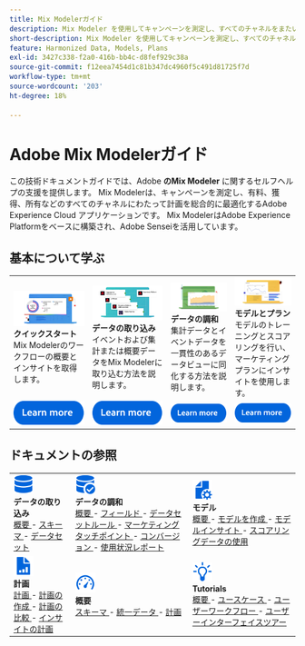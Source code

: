 ```yaml
---
title: Mix Modelerガイド
description: Mix Modeler を使用してキャンペーンを測定し、すべてのチャネルをまたいで総合的に計画を最適化する方法について説明します。
short-description: Mix Modeler を使用してキャンペーンを測定し、すべてのチャネルをまたいで総合的に計画を最適化する方法について説明します。
feature: Harmonized Data, Models, Plans
exl-id: 3427c338-f2a0-416b-bb4c-d8fef929c38a
source-git-commit: f12eea7454d1c81b347dc4960f5c491d81725f7d
workflow-type: tm+mt
source-wordcount: '203'
ht-degree: 18%

---
```


# Adobe Mix Modelerガイド

この技術ドキュメントガイドでは、Adobe **のMix Modeler** に関するセルフヘルプの支援を提供します。 Mix Modelerは、キャンペーンを測定し、有料、獲得、所有などのすべてのチャネルにわたって計画を総合的に最適化するAdobe Experience Cloud アプリケーションです。 Mix ModelerはAdobe Experience Platformをベースに構築され、Adobe Senseiを活用しています。

## 基本について学ぶ

<table style="table-layout:fixed">
  <tr style="border: 0;">
    <td>
    <a href="/help/get-started/about.md"><img src="assets/whatis-mm.png"></a>
    <div><strong> クイックスタート </strong><br/>Mix Modelerのワークフローの概要とインサイトを取得します。</div>
    </td>
    <td>
    <a href="/help/ingest-data/overview.md"><img src="assets/data-ingestion-mm.png"></a>
    <div><strong> データの取り込み </strong><br/> イベントおよび集計または概要データをMix Modelerに取り込む方法を説明します。</div>
    </td>
    <td>
    <a href="/help/harmonize-data/overview.md"><img src="assets/plan-mm.png"/></a>
    <div><strong> データの調和 </strong><br/> 集計データとイベントデータを一貫性のあるデータビューに同化する方法を説明します。 
    </div>
    </td>
    <td>
    <a href="/help/models/overview.md"><img src="assets/models-mm.png"></a>
    <div><strong> モデルとプラン </strong><br/> モデルのトレーニングとスコアリングを行い、マーケティングプランにインサイトを使用します。</div>
    </td>
  </tr>
  <tr style="border: 0;">
    <td align="center"><a href="/help/get-started/about.md"><img src="assets/learn-more-button.svg"></a></td>
    <td align="center"><a href="/help/ingest-data/overview.md"><img src="assets/learn-more-button.svg"></a></td>
    <td align="center"><a href="/help/harmonize-data/overview.md"><img src="assets/learn-more-button.svg"></a></td>
    <td align="center"><a href="/help/models/overview.md"><img src="assets/learn-more-button.svg"></a></td>
    </tr>
</table>


## ドキュメントの参照

<table style="table-layout:fixed">
  <tr style="border: 0;">
    <td>
      <img src="assets/Data.svg" width="35px"><br/>
      <strong> データの取り込み </strong><br/><a href="/help/ingest-data/overview.md"> 概要 </a> - <a href="/help/ingest-data/schemas.md"> スキーマ </a> - <a href="/help/ingest-data/datasets.md"> データセット </a> 
    </td>
    <td>
      <img src="assets/DataCheck.svg" width="35px"><br/>
      <strong> データの調和 </strong><br/><a href="/help/harmonize-data/overview.md"> 概要 </a> - <a href="/help/harmonize-data/fields.md"> フィールド </a> - <a href="/help/harmonize-data/dataset-rules.md"> データセットルール </a> - <a href="/help/harmonize-data/marketing-touchpoints.md"> マーケティングタッチポイント </a> - <a href="/help/harmonize-data/conversions.md"> コンバージョン </a> - <a href="/help/harmonize-data/usage-report.md"> 使用状況レポート </a>  
    </td>
    <td>
      <img src="assets/FileGear.svg" width="35px"><br/>
      <strong> モデル </strong><br/><a href="/help/models/overview.md"> 概要 </a> - <a href="/help/models/build.md"> モデルを作成 </a> - <a href="/help/models/insights.md"> モデルインサイト </a> - <a href="/help/models/scoring-data.md"> スコアリングデータの使用 </a>
    </td>
  </tr>
  <tr style="border: 0;">
    <td>
      <img src="assets/FileChart.svg" width="35px"><br/>
      <strong> 計画 </strong><br/><a href="/help/plans/overview.md"> 計画 </a> - <a href="/help/plans/build.md"> 計画の作成 </a> - <a href="/help/plans/compare.md"> 計画の比較 </a> - <a href="/help/plans/build.md"> インサイトの計画 </a>
    </td>
    <td>
      <img src="assets/Dashboard.svg" width="35px"><br/>
      <strong> 概要 </strong><br/><a href="/help/dashboard/overview.md"> スキーマ </a> - <a href="/help/dashboard/harmonized-data.md"> 統一データ </a> - <a href="/help/dashboard/plans.md"> 計画 </a>
    </td>
        <td>
      <img src="assets/Learn.svg" width="35px"><br/>
      <strong>Tutorials</strong><br/><a href="https://experienceleague.adobe.com/docs/mix-modeler-learn/tutorials/overview.html?lang=en"> 概要 </a> - <a href="https://experienceleague.adobe.com/docs/mix-modeler-learn/tutorials/intro/use-cases.html?lang=en"> ユースケース </a> - <a href="https://experienceleague.adobe.com/docs/mix-modeler-learn/tutorials/intro/user-workflow.html?lang=en"> ユーザーワークフロー </a> - <a href="https://experienceleague.adobe.com/docs/mix-modeler-learn/tutorials/intro/user-interface-tour.html?lang=en"> ユーザーインターフェイスツアー </a>
    </td>
  </tr>
</table>
